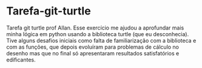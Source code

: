 # Tarefa-git-turtle
Tarefa git turtle prof Allan.
Esse exercício me ajudou a aprofundar mais minha lógica em python usando a biblioteca turtle (que eu desconhecia).
Tive alguns desafios iniciais como falta de familiarização com a biblioteca e com as funções, que depois evoluíram para problemas de cálculo no desenho mas que no final só apresentaram resultados satisfatórios e edificantes.
